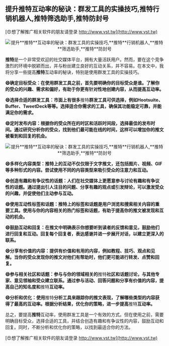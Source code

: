 ## **提升**推特**互动率的秘诀：群发工具的实操技巧,**推特**行销机器人,**推特**筛选助手,**推特**防封号**

[😍想了解推广相关软件的朋友请登录 http://www.vst.tw](http://www.vst.tw)

 <center><img src="https://vst.tw/MP4/tuiguang/png/2.png" alt="提升**推特**互动率的秘诀：群发工具的实操技巧,**推特**行销机器人,**推特**筛选助手,**推特**防封号"></center>

**推特**是一个非常受欢迎的社交媒体平台，拥有大量活跃用户。然而，要在这个竞争激烈的环境中脱颖而出，并与粉丝建立良好的互动关系，并不容易。在本文中，我将分享一些提高**推特**互动率的秘诀，特别是使用群发工具的实操技巧。

**😄确定目标受众：在使用群发工具之前，首先要明确你的目标受众是谁。了解你的受众的兴趣、需求和偏好，有助于你更有针对性地创建内容，从而提高互动率。**

**😄选择合适的群发工具：市面上有很多**推特**群发工具可供选择，例如Hootsuite、Buffer、TweetDeck等等。选择适合你需求的工具，确保其功能稳定可靠，并能满足你的需求。**

**😄定时发布内容：根据你的受众所在的时区和活跃时间段，选择最佳的发布时间。通过研究分析你的受众，找到他们最可能在线的时间，这样可以增加你的推文被看到和回复的机会。**

 <center><img src="https://vst.tw/MP4/tuiguang/png/0.png" alt="提升**推特**互动率的秘诀：群发工具的实操技巧,**推特**行销机器人,**推特**筛选助手,**推特**防封号"></center>

**😄多样化内容类型：**推特**上的互动不仅仅限于文字推文，还包括图片、视频、GIF等多种形式的内容。尝试使用不同的内容类型来吸引受众的注意力和互动。**

**😄创造有趣和有争议性的话题：人们在社交媒体上更愿意参与讨论有趣和有争议性的话题。通过提出引人注目的问题、分享有趣的观点或引发辩论，可以激发受众的兴趣，并促使他们主动参与互动。**

**😄使用互动性标签和话题：**推特**上的标签和话题是用户浏览和搜索相关内容的重要工具。使用与你的内容相关的热门标签和话题，有助于提高你的推文被发现和互动的机会。**

**😄鼓励互动和回复：在推文中明确表示你想要听到读者的反馈和意见，鼓励他们进行回复和互动。回复每个回复者，表达感谢并进一步展开对话，以建立更深入的联系。**

**😄分享有价值的内容：提供有价值和有用的内容，例如教程、技巧、观点和见解。当你的受众发现你的推文对他们有帮助时，他们更可能进行转发、点赞和回复。**

**😄参与相关社区和话题：参与与你的领域相关的**推特**社区和话题讨论，与其他专家、意见领袖和受众建立联系。通过参与活动、回答问题和分享有价值的内容，提高自己的知名度和**推特**互动率。**

**😄分析和优化：使用**推特**分析工具来跟踪你的推文表现，了解哪些类型的内容获得了最高的互动率。根据分析结果，优化你的策略，进一步提高**推特**互动率。**

总之，要提高**推特**互动率，使用群发工具是一个有效的方式。但在使用之前，需要明确目标受众，选择合适的工具，并结合创造有趣和有争议性的内容，鼓励互动和回复。同时，不断分析和优化你的策略，以找到最适合你的方法。

[😍想了解推广相关软件的朋友请登录 http://www.vst.tw](http://www.vst.tw)



